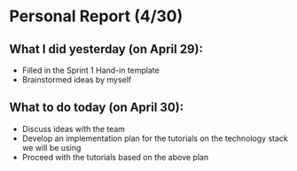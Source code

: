 # Personal Report (4/30)
## What I did yesterday (on April 29):
- Filled in the Sprint 1 Hand-in template
- Brainstormed ideas by myself

## What to do today (on April 30):
- Discuss ideas with the team
- Develop an implementation plan for the tutorials on the technology stack we will be using
- Proceed with the tutorials based on the above plan